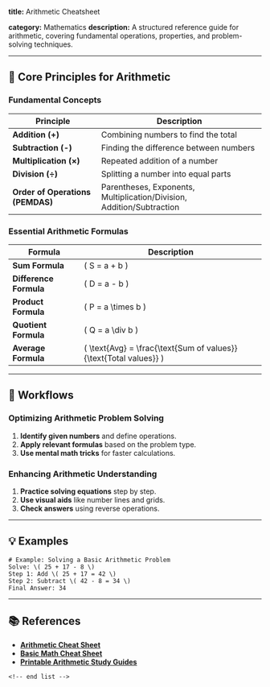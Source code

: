 **title:** Arithmetic Cheatsheet

**category:** Mathematics
**description:** A structured reference guide for arithmetic, covering fundamental operations, properties, and problem-solving techniques.

---

## 🔢 **Core Principles for Arithmetic**

### **Fundamental Concepts**

| Principle                              | Description                                                           |
| -------------------------------------- | --------------------------------------------------------------------- |
| **Addition (+)**                 | Combining numbers to find the total                                   |
| **Subtraction (-)**              | Finding the difference between numbers                                |
| **Multiplication (×)**          | Repeated addition of a number                                         |
| **Division (÷)**                | Splitting a number into equal parts                                   |
| **Order of Operations (PEMDAS)** | Parentheses, Exponents, Multiplication/Division, Addition/Subtraction |

### **Essential Arithmetic Formulas**

| Formula                      | Description                                                         |
| ---------------------------- | ------------------------------------------------------------------- |
| **Sum Formula**        | \( S = a + b \)                                                     |
| **Difference Formula** | \( D = a - b \)                                                     |
| **Product Formula**    | \( P = a \times b \)                                                |
| **Quotient Formula**   | \( Q = a \div b \)                                                  |
| **Average Formula**    | \( \text{Avg} = \frac{\text{Sum of values}}{\text{Total values}} \) |

---

## 🔄 **Workflows**

### **Optimizing Arithmetic Problem Solving**

1. **Identify given numbers** and define operations.
2. **Apply relevant formulas** based on the problem type.
3. **Use mental math tricks** for faster calculations.

### **Enhancing Arithmetic Understanding**

1. **Practice solving equations** step by step.
2. **Use visual aids** like number lines and grids.
3. **Check answers** using reverse operations.

---

## 💡 **Examples**

```plaintext
# Example: Solving a Basic Arithmetic Problem
Solve: \( 25 + 17 - 8 \)  
Step 1: Add \( 25 + 17 = 42 \)  
Step 2: Subtract \( 42 - 8 = 34 \)  
Final Answer: 34  
```

---

## 📚 **References**

- **[Arithmetic Cheat Sheet](https://www.templateroller.com/tags/86047-math-cheat-sheets/)**
- **[Basic Math Cheat Sheet](https://www.template.net/edit-online/487045/arithmetic-cheatsheet)**
- **[Printable Arithmetic Study Guides](https://www.templateroller.com/template/2637380/arithmetic-cheat-sheet.html)**

```
<!-- end list -->
```
